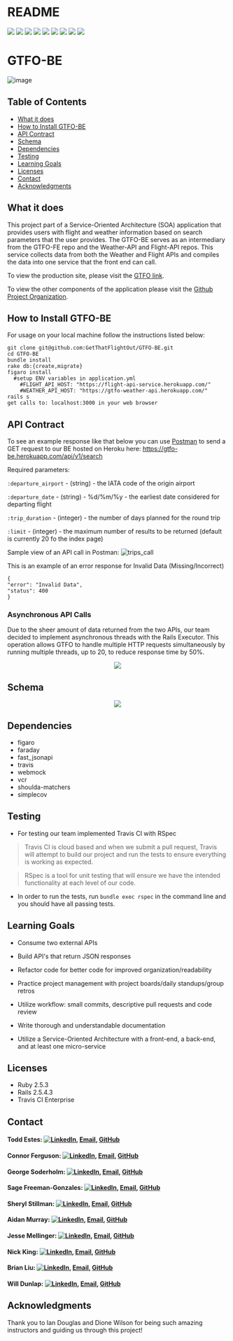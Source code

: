 # README
<!-- Shields -->
![](https://img.shields.io/badge/Rails-5.2.4-informational?style=flat&logo=<LOGO_NAME>&logoColor=white&color=2bbc8a)
![](https://img.shields.io/badge/Ruby-2.5.3-orange)
![](https://img.shields.io/gem/v/sinatra)
![](https://img.shields.io/gem/v/fast_jsonapi)
![](https://img.shields.io/travis/com/GetThatFlightOut/GTFO-BE)
![](https://img.shields.io/github/contributors/GetThatFlightOut/GTFO-FE)
![](https://img.shields.io/badge/GetThatFlightOut-BE-green)
![](https://github.com/GetThatFlightOut/GTFO-FE/stargazers)
![](https://img.shields.io/github/issues/GetThatFlightOut/GTFO-BE)

# GTFO-BE
![image](https://user-images.githubusercontent.com/68172332/104384272-6d70f100-54ee-11eb-94ba-287258e83de7.png)

## Table of Contents
  - [What it does](#what-it-does)
  - [How to Install GTFO-BE](#how-to-install-gtfo-be)
  - [API Contract](#api-contract)
  - [Schema](#schema)
  - [Dependencies](#dependencies)
  - [Testing](#testing)
  - [Learning Goals](#learning-goals)
  - [Licenses](#licenses)
  - [Contact](#contact)
  - [Acknowledgments](#acknowledgments)

## What it does

This project part of a Service-Oriented Architecture (SOA) application that provides users with flight and weather information based on search parameters that the user provides. The GTFO-BE serves as an intermediary from the GTFO-FE repo and the Weather-API and Flight-API repos. This service collects data from both the Weather and Flight APIs and compiles the data into one service that the front end can call.

To view the production site, please visit the [GTFO link](https://gtfo-fe.herokuapp.com/).

To view the other components of the application please visit the [Github Project Organization](https://github.com/GetThatFlightOut).

## How to Install GTFO-BE

For usage on your local machine follow the instructions listed below:

```
git clone git@github.com:GetThatFlightOut/GTFO-BE.git
cd GTFO-BE
bundle install
rake db:{create,migrate}
figaro install
  #setup ENV variables in application.yml
    #FLIGHT_API_HOST: "https://flight-api-service.herokuapp.com/"
    #WEATHER_API_HOST: "https://gtfo-weather-api.herokuapp.com/"
rails s
get calls to: localhost:3000 in your web browser
```

## API Contract

To see an example response like that below you can use [Postman](https://www.postman.com/) to send a GET request to our BE hosted on Heroku here: https://gtfo-be.herokuapp.com/api/v1/search

Required parameters:

`:departure_airport` - (string) - the IATA code of the origin airport

`:departure_date` - (string) - %d/%m/%y - the earliest date considered for departing flight

`:trip_duration` - (integer) - the number of days planned for the round trip

`:limit` - (integer) - the maximum number of results to be returned (default is currently 20 fo the index page)

Sample view of an API call in Postman:
![trips_call](https://user-images.githubusercontent.com/7945439/104528708-391c3400-55c5-11eb-807d-b95c37e0a4ae.png)


This is an example of an error response for Invalid Data (Missing/Incorrect)
```
{
"error": "Invalid Data",
"status": 400
}
```

### Asynchronous API Calls

Due to the sheer amount of data returned from the two APIs, our team decided to implement asynchronous threads with the Rails Executor. This operation allows GTFO to handle multiple HTTP requests simultaneously by running multiple threads, up to 20, to reduce response time by 50%.

 <p align="center">
 <img src="https://i.imgur.com/JuoqyFa.png">
 </p>

## Schema

 <p align="center">
 <img src="https://i.imgur.com/OW5QQGw.png">
  </p>


## Dependencies

 * figaro
 * faraday
 * fast_jsonapi
 * travis
 * webmock
 * vcr
 * shoulda-matchers
 * simplecov

## Testing

* For testing our team implemented Travis CI with RSpec

> Travis CI is cloud based and when we submit a pull request, Travis will attempt to build our project and run the tests to ensure everything is working as expected.

> RSpec is a tool for unit testing that will ensure we have the intended functionality at each level of our code.

* In order to run the tests, run `bundle exec rspec` in the command line and you should have all passing tests.

## Learning Goals

  * Consume two external APIs

  * Build API's that return JSON responses

  * Refactor code for better code for improved organization/readability

  * Practice project management with project boards/daily standups/group retros

  * Utilize workflow: small commits, descriptive pull requests and code review

  * Write thorough and understandable documentation

  * Utilize a Service-Oriented Architecture with a front-end, a back-end, and at least one micro-service

## Licenses

  * Ruby 2.5.3
  * Rails 2.5.4.3
  * Travis CI Enterprise

## Contact

#### Todd Estes: [![LinkedIn][linkedin-shield]](https://www.linkedin.com/in/toddwestes/), [Email](mailto:elestes@gmail.com), [GitHub](https://github.com/Todd-Estes)

#### Connor Ferguson: [![LinkedIn][linkedin-shield]](https://www.linkedin.com/in/connor-p-ferguson/), [Email](mailto:cpfergus1@gmail.com), [GitHub](https://github.com/cpfergus1)

#### George Soderholm: [![LinkedIn][linkedin-shield]](https://www.linkedin.com/in/george-soderholm-05776947/), [Email](mailto:georgesoderholm@gmail.com), [GitHub](https://github.com/GeorgieGirl24)

#### Sage Freeman-Gonzales: [![LinkedIn][linkedin-shield]](https://www.linkedin.com/in/sagefreemangonzales/), [Email](mailto:sagegonzales15@gmail.com), [GitHub](https://github.com/SageOfCode)

#### Sheryl Stillman: [![LinkedIn][linkedin-shield]](https://www.linkedin.com/in/sherylstillman1/), [Email](mailto:sheryl.stillman@gmail.com), [GitHub](https://github.com/stillsheryl)

#### Aidan Murray:  [![LinkedIn][linkedin-shield]](http://www.linkedin.com/in/aidan-murray-teknoserval), [Email](mailto:aidanhansm@gmail.com), [GitHub](https://github.com/TeknoServal)

#### Jesse Mellinger: [![LinkedIn][linkedin-shield]](https://www.linkedin.com/in/jesse-mellinger/), [Email](mailto:jesse.m.mellinger@gmail.com), [GitHub](https://github.com/JesseMellinger)

#### Nick King: [![LinkedIn][linkedin-shield]](https://www.linkedin.com/in/nick-king-3128501ba/), [Email](mailto:nickmaxking@gmail.com), [GitHub](https://github.com/nmking22)

#### Brian Liu: [![LinkedIn][linkedin-shield]](https://www.linkedin.com/in/brian-liu-8356287b/), [Email](mailto:brian.b.liu@gmail.com), [GitHub](https://github.com/badgerbreezy)

#### Will Dunlap: [![LinkedIn][linkedin-shield]](https://www.linkedin.com/in/willwdunlap/), [Email](mailto:dunlapww@gmail.com), [GitHub](https://github.com/dunlapww)

## Acknowledgments

Thank you to Ian Douglas and Dione Wilson for being such amazing instructors and guiding us through this project!

<!-- MARKDOWN LINKS -->
[linkedin-shield]: https://img.shields.io/badge/-LinkedIn-black.svg?style=flat-square&logo=linkedin&colorB=555
